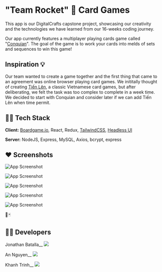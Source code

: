 
# "Team Rocket" 🚀 Card Games

This app is our DigitalCrafts capstone project, showcasing our creativity and the technologies we have learned from our 16-weeks coding journey.

Our app currently features a multiplayer playing cards game called "[Conquian](https://en.wikipedia.org/wiki/Conquian)". The goal of the game is to work your cards into melds of sets and sequences to win this game! 

## Inspiration 💡

Our team wanted to create a game together and the first thing that came to an agreement was online browser playing card games.
We inititally thought of creating [Tiến Lên](https://en.wikipedia.org/wiki/Ti%E1%BA%BFn_l%C3%AAn), a classic Vietnamese card games,
but after deliberating, we felt the task was too complex to complete in a week time. We decided to start with Conquian and consider later 
if we can add Tiến Lên when time permit. 

## 👨‍💻 Tech Stack

**Client:** [Boardgame.io](https://boardgame.io/), React, Redux, [TailwindCSS](https://tailwindcss.com/), [Headless UI](https://headlessui.com/)

**Server:** NodeJS, Express, MySQL, Axios, bcrypt, express 


## ❤️ Screenshots 

![App Screenshot](https://iili.io/Hd7nifs.md.png)

![App Screenshot](https://iili.io/Hd7n4WX.md.png)

![App Screenshot](https://iili.io/Hd7neUv.md.png)

![App Screenshot](https://iili.io/Hd7nO0J.md.png)

![App Screenshot](https://iili.io/Hd7n6sn.md.png)
 
🎴🃏 
## 🐱‍💻 Developers
Jonathan Batalla__
 ![](https://iili.io/HJUSS6l.th.jpg) 

An Nguyen__
![](https://iili.io/HJUS8G4.th.jpg)

Khanh Trinh__
![](https://iili.io/HJUSraS.th.jpg)


